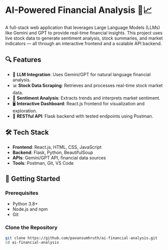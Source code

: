 # AI-Powered Financial Analysis 🧠📈

A full-stack web application that leverages Large Language Models (LLMs) like Gemini and GPT to provide real-time financial insights. This project uses live stock data to generate sentiment analysis, stock summaries, and market indicators — all through an interactive frontend and a scalable API backend.

## 🔍 Features
- 🧠 **LLM Integration**: Uses Gemini/GPT for natural language financial analysis.
- 📊 **Stock Data Scraping**: Retrieves and processes real-time stock market data.
- 🔎 **Sentiment Analysis**: Extracts trends and interprets market sentiment.
- 🖥️ **Interactive Dashboard**: React.js frontend for visualization and exploration.
- 🔗 **RESTful API**: Flask backend with tested endpoints using Postman.

## 🛠️ Tech Stack
- **Frontend**: React.js, HTML, CSS, JavaScript
- **Backend**: Flask, Python, BeautifulSoup
- **APIs**: Gemini/GPT API, financial data sources
- **Tools**: Postman, Git, VS Code

## 🚀 Getting Started

### Prerequisites
- Python 3.8+
- Node.js and npm
- Git

### Clone the Repository
```bash
git clone https://github.com/pavansumhruth/ai-financial-analysis.git
cd ai-financial-analysis
